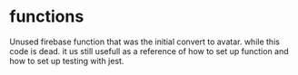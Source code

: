 # functions
Unused firebase function that was the initial convert to avatar. while this code is dead. it us still usefull as a reference of how to set up function and how to set up testing with jest. 
